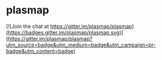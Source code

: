 # plasmap

[![Join the chat at https://gitter.im/plasmap/plasmap](https://badges.gitter.im/plasmap/plasmap.svg)](https://gitter.im/plasmap/plasmap?utm_source=badge&utm_medium=badge&utm_campaign=pr-badge&utm_content=badge)